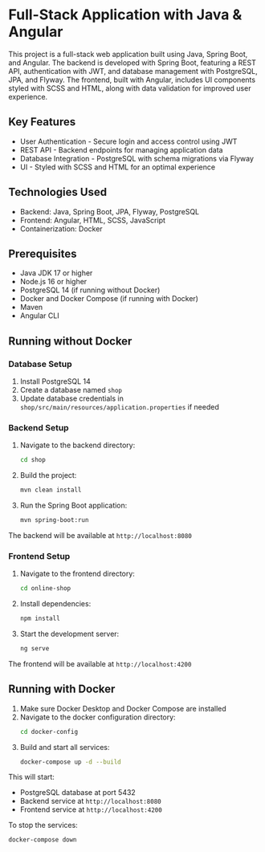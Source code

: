 # Full-Stack Application with Java & Angular

This project is a full-stack web application built using Java, Spring Boot, and Angular. 
The backend is developed with Spring Boot, featuring a REST API, authentication with JWT, and database management with PostgreSQL, JPA, and Flyway. The frontend, built with Angular, includes UI components styled with SCSS and HTML, along with data validation for improved user experience.

## Key Features
- User Authentication - Secure login and access control using JWT
- REST API - Backend endpoints for managing application data
- Database Integration - PostgreSQL with schema migrations via Flyway
- UI - Styled with SCSS and HTML for an optimal experience

## Technologies Used
- Backend: Java, Spring Boot, JPA, Flyway, PostgreSQL
- Frontend: Angular, HTML, SCSS, JavaScript
- Containerization: Docker

## Prerequisites
- Java JDK 17 or higher
- Node.js 16 or higher
- PostgreSQL 14 (if running without Docker)
- Docker and Docker Compose (if running with Docker)
- Maven
- Angular CLI

## Running without Docker

### Database Setup
1. Install PostgreSQL 14
2. Create a database named `shop`
3. Update database credentials in `shop/src/main/resources/application.properties` if needed

### Backend Setup
1. Navigate to the backend directory:
   ```bash
   cd shop
   ```
2. Build the project:
   ```bash
   mvn clean install
   ```
3. Run the Spring Boot application:
   ```bash
   mvn spring-boot:run
   ```
The backend will be available at `http://localhost:8080`

### Frontend Setup
1. Navigate to the frontend directory:
   ```bash
   cd online-shop
   ```
2. Install dependencies:
   ```bash
   npm install
   ```
3. Start the development server:
   ```bash
   ng serve
   ```
The frontend will be available at `http://localhost:4200`

## Running with Docker

1. Make sure Docker Desktop and Docker Compose are installed
2. Navigate to the docker configuration directory:
   ```bash
   cd docker-config
   ```
3. Build and start all services:
   ```bash
   docker-compose up -d --build
   ```

This will start:
- PostgreSQL database at port 5432
- Backend service at `http://localhost:8080`
- Frontend service at `http://localhost:4200`

To stop the services:
```bash
docker-compose down
```
